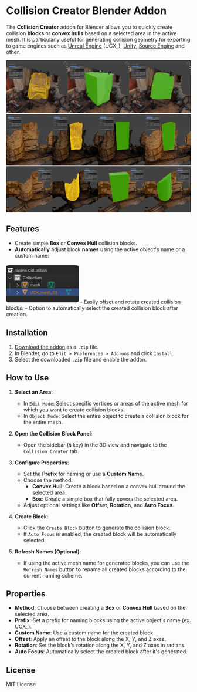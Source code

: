 # Collision Creator Blender Addon

The **Collision Creator** addon for Blender allows you to quickly create collision **blocks** or **convex hulls** based on a selected area in the active mesh. It is particularly useful for generating collision geometry for exporting to game engines such as [Unreal Engine](https://www.unrealengine.com/en-US?sessionInvalidated=true) (UCX_), [Unity](https://unity.com/), [Source Engine](https://developer.valvesoftware.com/wiki/Source) and other.


![overview_1](./readme/collision_creator_overview_1.jpg)
![overview_2](./readme/collision_creator_overview_2.jpg)
[![overview_3](./readme/collision_creator_overview_3.jpg)](./readme/collision_creator_overview_3.jpg)



## Features

- Create simple **Box** or **Convex Hull** collision blocks.
- **Automatically** adjust block **names** using the active object's name or a custom name:  
<img src="./readme/collision_creator_overview_0.jpg" style="max-width:198px; padding: 4px 0; border-radius: 8px" />
- Easily offset and rotate created collision blocks.
- Option to automatically select the created collision block after creation.


## Installation

1. [Download the addon](#) as a `.zip` file.
2. In Blender, go to `Edit > Preferences > Add-ons` and click `Install`.
3. Select the downloaded `.zip` file and enable the addon.

## How to Use

1. **Select an Area**:
   - In `Edit Mode`: Select specific vertices or areas of the active mesh for which you want to create collision blocks.
   - In `Object Mode`: Select the entire object to create a collision block for the entire mesh.

2. **Open the Collision Block Panel**: 
   - Open the sidebar (`N` key) in the 3D view and navigate to the `Collision Creator` tab.
   
3. **Configure Properties**:
   - Set the **Prefix** for naming or use a **Custom Name**.
   - Choose the method:
     - **Convex Hull**: Create a block based on a convex hull around the selected area.
     - **Box**: Create a simple box that fully covers the selected area.
   - Adjust optional settings like **Offset**, **Rotation**, and **Auto Focus**.

4. **Create Block**:
   - Click the `Create Block` button to generate the collision block.
   - If `Auto Focus` is enabled, the created block will be automatically selected.

5. **Refresh Names (Optional)**:
   - If using the active mesh name for generated blocks, you can use the `Refresh Names` button to rename all created blocks according to the current naming scheme.

## Properties

- **Method**: Choose between creating a **Box** or **Convex Hull** based on the selected area.
- **Prefix**: Set a prefix for naming blocks using the active object's name (ex. UCX_).
- **Custom Name**: Use a custom name for the created block.
- **Offset**: Apply an offset to the block along the X, Y, and Z axes.
- **Rotation**: Set the block's rotation along the X, Y, and Z axes in radians.
- **Auto Focus**: Automatically select the created block after it's generated.

## License

MIT License
